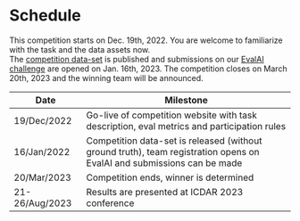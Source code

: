 # Schedule

This competition starts on Dec. 19th, 2022. You are welcome to familiarize with the task and the data assets now.  
The [competition data-set](../task#competition-data-set) is published and submissions on our [EvalAI challenge](https://eval.ai/web/challenges/challenge-page/1923/) are opened on Jan. 16th, 2023. The competition closes on March 20th, 2023 and the winning team will be announced.

| Date | Milestone |
|------|-----------|
|19/Dec/2022 | Go-live of competition website with task description, eval metrics and participation rules |
|16/Jan/2022 | Competition data-set is released (without ground truth), team registration opens on EvalAI and submissions can be made  |
|20/Mar/2023 | Competition ends, winner is determined|
|21-26/Aug/2023 | Results are presented at ICDAR 2023 conference|
